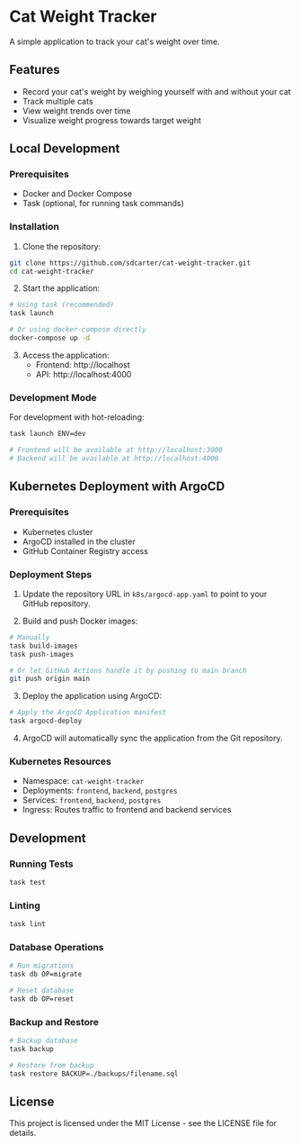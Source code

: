 # Cat Weight Tracker

A simple application to track your cat's weight over time.

## Features

- Record your cat's weight by weighing yourself with and without your cat
- Track multiple cats
- View weight trends over time
- Visualize weight progress towards target weight

## Local Development

### Prerequisites

- Docker and Docker Compose
- Task (optional, for running task commands)

### Installation

1. Clone the repository:

```bash
git clone https://github.com/sdcarter/cat-weight-tracker.git
cd cat-weight-tracker
```

2. Start the application:

```bash
# Using task (recommended)
task launch

# Or using docker-compose directly
docker-compose up -d
```

3. Access the application:
   - Frontend: http://localhost
   - API: http://localhost:4000

### Development Mode

For development with hot-reloading:

```bash
task launch ENV=dev

# Frontend will be available at http://localhost:3000
# Backend will be available at http://localhost:4000
```

## Kubernetes Deployment with ArgoCD

### Prerequisites

- Kubernetes cluster
- ArgoCD installed in the cluster
- GitHub Container Registry access

### Deployment Steps

1. Update the repository URL in `k8s/argocd-app.yaml` to point to your GitHub repository.

2. Build and push Docker images:

```bash
# Manually
task build-images
task push-images

# Or let GitHub Actions handle it by pushing to main branch
git push origin main
```

3. Deploy the application using ArgoCD:

```bash
# Apply the ArgoCD Application manifest
task argocd-deploy
```

4. ArgoCD will automatically sync the application from the Git repository.

### Kubernetes Resources

- Namespace: `cat-weight-tracker`
- Deployments: `frontend`, `backend`, `postgres`
- Services: `frontend`, `backend`, `postgres`
- Ingress: Routes traffic to frontend and backend services

## Development

### Running Tests

```bash
task test
```

### Linting

```bash
task lint
```

### Database Operations

```bash
# Run migrations
task db OP=migrate

# Reset database
task db OP=reset
```

### Backup and Restore

```bash
# Backup database
task backup

# Restore from backup
task restore BACKUP=./backups/filename.sql
```

## License

This project is licensed under the MIT License - see the LICENSE file for details.